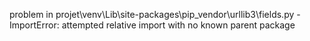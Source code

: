 problem in projet\venv\Lib\site-packages\pip\_vendor\urllib3\fields.py - ImportError: attempted relative import with no known parent package
